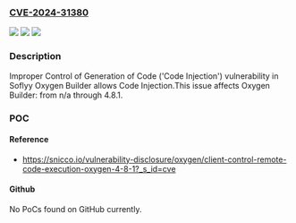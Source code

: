 ### [CVE-2024-31380](https://cve.mitre.org/cgi-bin/cvename.cgi?name=CVE-2024-31380)
![](https://img.shields.io/static/v1?label=Product&message=Oxygen%20Builder&color=blue)
![](https://img.shields.io/static/v1?label=Version&message=n%2Fa%3C%3D%204.8.1%20&color=brighgreen)
![](https://img.shields.io/static/v1?label=Vulnerability&message=CWE-94%20%3A%20Improper%20Control%20of%20Generation%20of%20Code%20('Code%20Injection')&color=brighgreen)

### Description

Improper Control of Generation of Code ('Code Injection') vulnerability in Soflyy Oxygen Builder allows Code Injection.This issue affects Oxygen Builder: from n/a through 4.8.1.

### POC

#### Reference
- https://snicco.io/vulnerability-disclosure/oxygen/client-control-remote-code-execution-oxygen-4-8-1?_s_id=cve

#### Github
No PoCs found on GitHub currently.

